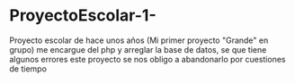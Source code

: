 # ProyectoEscolar-1-
 Proyecto escolar de hace unos años (Mi primer proyecto "Grande" en grupo) me encargue del php y arreglar la base de datos, se que tiene algunos errores este proyecto se nos obligo a abandonarlo por cuestiones de tiempo
